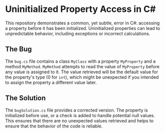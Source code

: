 # Uninitialized Property Access in C#

This repository demonstrates a common, yet subtle, error in C#: accessing a property before it has been initialized.  Uninitialized properties can lead to unpredictable behavior, including exceptions or incorrect calculations. 

## The Bug

The `bug.cs` file contains a class `MyClass` with a property `MyProperty` and a method `MyMethod`. `MyMethod` attempts to read the value of `MyProperty` before any value is assigned to it.  The value retrieved will be the default value for the property's type (0 for `int`), which might be unexpected if you intended to assign the property a different value later.

## The Solution

The `bugSolution.cs` file provides a corrected version.  The property is initialized before use, or a check is added to handle potential null values. This ensures that there are no unexpected values retrieved and helps to ensure that the behavior of the code is reliable.